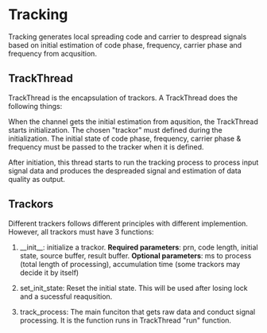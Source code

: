 # Tracking

Tracking generates local spreading code and carrier to despread signals based on initial estimation of code phase, frequency, carrier phase and frequency from acqusition.

## TrackThread

TrackThread is the encapsulation of trackors. A TrackThread does the following things:

When the channel gets the initial estimation from aqusition, the TrackThread starts initialization. The chosen "trackor" must defined during the initialization. The initial state of code phase, frequency, carrier phase & frequency must be passed to the tracker when it is defined. 

After initiation, this thread starts to run the tracking process to process input signal data and produces the despreaded signal and estimation of data quality as output.

## Trackors

Different trackers follows different principles with different implemention. However, all trackors must have 3 functions:

1. \_\_init__: initialize a trackor. **Required parameters**: prn, code length, initial state, source buffer, result buffer. **Optional parameters**: ms to process (total length of processing), accumulation time (some trackors may decide it by itself)

2. set_init_state: Reset the initial state. This will be used after losing lock and a sucessful reaqusition. 

3. track_process: The main funciton that gets raw data and conduct signal processing. It is the function runs in TrackThread "run" function.

